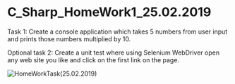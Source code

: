 # C_Sharp_HomeWork1_25.02.2019
Task 1: 
Create a console application which takes 5 numbers from user input and prints those numbers multiplied by 10.

Optional task 2:
Create a unit test where using Selenium WebDriver open any web site you like and click on the first link on the page.

![HomeWorkTask(25.02.2019)](HomeWorkTask_25.02.2019.png)
